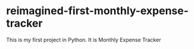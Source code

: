 # reimagined-first-monthly-expense-tracker
This is my first project in Python. It is Monthly Expense Tracker
